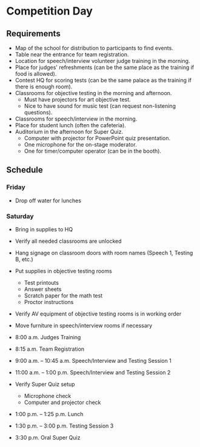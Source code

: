 # Competition Day

## Requirements

* Map of the school for distribution to participants to find events.
* Table near the entrance for team registration.
* Location for speech/interview volunteer judge training in the morning.
* Place for judges' refreshments (can be the same place as the training if food is allowed).
* Contest HQ for scoring tests (can be the same palace as the training if there is enough room).
* Classrooms for objective testing in the morning and afternoon.
  * Must have projectors for art objective test.
  * Nice to have sound for music test (can request non-listening questions).
* Classrooms for speech/interview in the morning.
* Place for student lunch (often the cafeteria).
* Auditorium in the afternoon for Super Quiz.
  * Computer with projector for PowerPoint quiz presentation.
  * One microphone for the on-stage moderator.
  * One for timer/computer operator (can be in the booth).

## Schedule

### Friday

* Drop off water for lunches

### Saturday

* Bring in supplies to HQ
* Verify all needed classrooms are unlocked
* Hang signage on classroom doors with room names (Speech 1, Testing B, etc.)
* Put supplies in objective testing rooms
  * Test printouts
  * Answer sheets
  * Scratch paper for the math test
  * Proctor instructions
* Verify AV equipment of objective testing rooms is in working order
* Move furniture in speech/interview rooms if necessary

* 8:00 a.m. Judges Training
* 8:15 a.m. Team Registration
* 9:00 a.m. – 10:45 a.m. Speech/Interview and Testing Session 1
* 11:00 a.m. – 1:00 p.m. Speech/Interview and Testing Session 2
* Verify Super Quiz setup
  * Microphone check
  * Computer and projector check
* 1:00 p.m. – 1:25 p.m. Lunch
* 1:30 p.m. – 3:00 p.m. Testing Session 3
* 3:30 p.m. Oral Super Quiz

